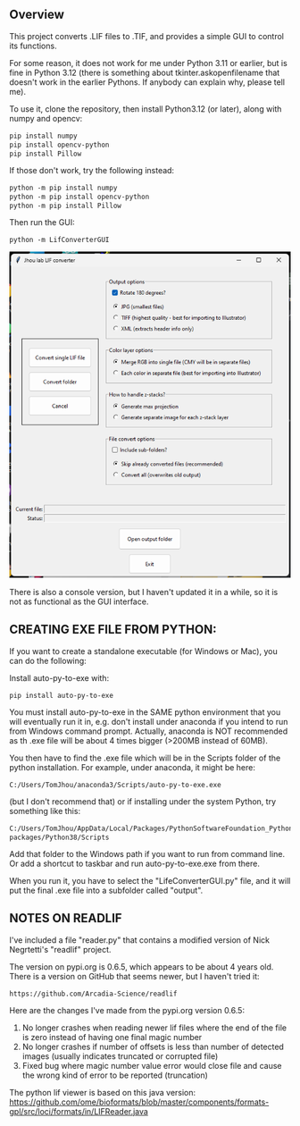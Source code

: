 
## Overview

This project converts .LIF files to .TIF, and provides a simple GUI to control its functions.

For some reason, it does not work for me under Python 3.11 or earlier, but is fine in Python 3.12 (there is
something about tkinter.askopenfilename that doesn't work in the earlier Pythons. If anybody can explain why,
please tell me).

To use it, clone the repository, then install Python3.12 (or later), along with numpy and opencv:

    pip install numpy
    pip install opencv-python
    pip install Pillow

If those don't work, try the following instead:

    python -m pip install numpy
    python -m pip install opencv-python
    python -m pip install Pillow

Then run the GUI:

    python -m LifConverterGUI

<div align="center"><img src="https://github.com/tomjhou/LIFconverter/blob/main/screenshot.png"></div>

There is also a console version, but I haven't updated it in a while, so it is not as functional as the GUI interface.

## CREATING EXE FILE FROM PYTHON:

If you want to create a standalone executable (for Windows or Mac), you can do the following:

Install auto-py-to-exe with:

    pip install auto-py-to-exe

You must install auto-py-to-exe in the SAME python environment that you will eventually run it in, e.g. don't install under
anaconda if you intend to run from Windows command prompt. Actually, anaconda is NOT recommended as th .exe file
will be about 4 times bigger (>200MB instead of 60MB).

You then have to find the .exe file which will be in the Scripts folder of the python installation. For example,
under anaconda, it might be here:

    C:/Users/TomJhou/anaconda3/Scripts/auto-py-to-exe.exe

(but I don't recommend that) or if installing under the system Python, try something like this:

    C:/Users/TomJhou/AppData/Local/Packages/PythonSoftwareFoundation_Python3.8_qbz5n2.../LocalCache/local-packages/Python38/Scripts

Add that folder to the Windows path if you want to run from command line. Or add a shortcut to taskbar and run auto-py-to-exe.exe from there.

When you run it, you have to select the "LifeConverterGUI.py" file, and it will put the final .exe file into a subfolder
called "output".


## NOTES ON READLIF

I've included a file "reader.py" that contains a modified version of Nick Negrtetti's "readlif" project.

The version on pypi.org is 0.6.5, which appears to be about 4 years old. There is a version on GitHub that seems newer,
but I haven't tried it:

    https://github.com/Arcadia-Science/readlif

Here are the changes I've made from the pypi.org version 0.6.5:

1. No longer crashes when reading newer lif files where the end of the file is zero instead of having one final magic number
2. No longer crashes if number of offsets is less than number of detected images (usually indicates truncated or corrupted file)
3. Fixed bug where magic number value error would close file and cause the wrong kind of error to be reported (truncation)

The python lif viewer is based on this java version:
https://github.com/ome/bioformats/blob/master/components/formats-gpl/src/loci/formats/in/LIFReader.java
